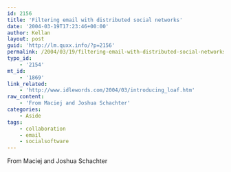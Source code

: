 ```yaml
---
id: 2156
title: 'Filtering email with distributed social networks'
date: '2004-03-19T17:23:46+00:00'
author: Kellan
layout: post
guid: 'http://lm.quxx.info/?p=2156'
permalink: /2004/03/19/filtering-email-with-distributed-social-networks/
typo_id:
    - '2154'
mt_id:
    - '1869'
link_related:
    - 'http://www.idlewords.com/2004/03/introducing_loaf.htm'
raw_content:
    - 'From Maciej and Joshua Schachter'
categories:
    - Aside
tags:
    - collaboration
    - email
    - socialsoftware
---
```


From Maciej and Joshua Schachter